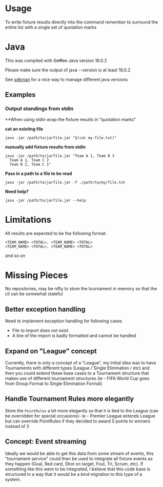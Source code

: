 # Usage
To write fixture results directly into the command remember to surround the entire list with a single set of quotation marks

# Java
This was compiled with ~~Coffee~~ Java version 16.0.2

Please make sure the output of java --version is at least 16.0.2

See [sdkman](https://sdkman.io/) for a nice way to manage different java versions

## Examples

### Output standings from stdin
**When using stdin wrap the fixture results in "quotation marks"

__cat an existing file__
```shell
java -jar /path/to/jarfile.jar "$(cat my-file.txt)"
```

__manually add fixture results from stdin__
```shell
java -jar /path/to/jarfile.jar "Team A 1, Team B 3
  Team A 1, Team C 2
  Team B 2, Team C 1"
```

__Pass in a path to a file to be read__
```shell
java -jar /path/to/jarfile.jar -f ./path/to/my/file.txt
```

__Need help?__
```shell
java -jar /path/to/jarfile.jar --help
```

# Limitations
All results are expected to be the following format:
```
<TEAM_NAME> <TOTAL>, <TEAM_NAME> <TOTAL>
<TEAM_NAME> <TOTAL>, <TEAM_NAME> <TOTAL>
```
_and so on_

# Missing Pieces
No repositories, may be nifty to store the tournament in memory so that the cli can be somewhat stateful

## Better exception handling

Need to implement exception handling for following cases
- File to import does not exist
- A line of the import is badly formatted and cannot be handled

## Expand on "League" concept
Currently, there is only a concept of a "League", my initial idea was to have Tournaments with different types 
(League / Single Elimination / etc) and then you could extend these base cases to a Tournament structure that makes use of different
tournament structures (ie - FIFA World Cup goes from Group Format to Single Elimination Format)

## Handle Tournament Rules more elegantly
Store the `PointRules` a bit more elegantly so that it is tied to the League (can be overridden for special occasions)-
ie - Premier League extends League but can override PointRules if they decided to award 5 points to winners instead of 3

## Concept: Event streaming
Ideally we would be able to get this data from some stream of events, this "tournament service" could then be used to integrate
all fixture events as they happen (Goal, Red card, Shot on target, Foul, Tri, Scrum, etc). If something like this were to be integrated,
I believe that this code base is structured in a way that it would be a kind migration to this type of a system.